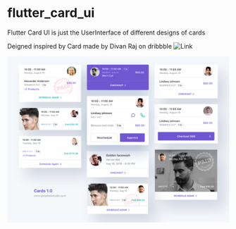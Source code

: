 # flutter_card_ui

Flutter Card UI is just the UserInterface of different designs of cards

Deigned inspired by Card made by Divan Raj on dribbble
![Link](https://dribbble.com/shots/5151284-Cards)

![image](cards.png)

